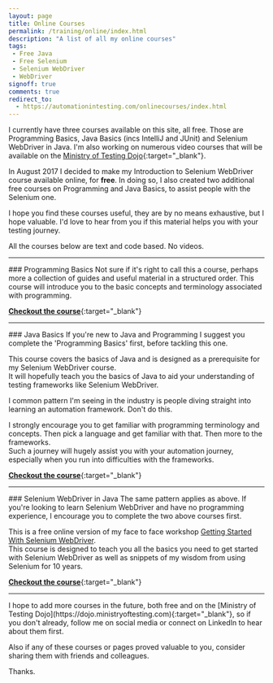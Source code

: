 ```yaml
---
layout: page
title: Online Courses
permalink: /training/online/index.html
description: "A list of all my online courses"
tags:
 - Free Java
 - Free Selenium
 - Selenium WebDriver
 - WebDriver
signoff: true
comments: true
redirect_to:
  - https://automationintesting.com/onlinecourses/index.html
---
```

I currently have three courses available on this site, all free. Those are Programming Basics, Java Basics (incs IntelliJ and JUnit) and Selenium WebDriver in Java. I'm also working on numerous video courses that will be available on the [Ministry of Testing Dojo](https://dojo.ministryoftesting.com){:target="_blank"}.

In August 2017 I decided to make my Introduction to Selenium WebDriver course available online, for **free**. In doing so, I also created two additional free courses on Programming and Java Basics, to assist people with the Selenium one.

I hope you find these courses useful, they are by no means exhaustive, but I hope valuable. I'd love to hear from you if this material helps you with your testing journey.

All the courses below are text and code based. No videos.
<hr>
### Programming Basics
Not sure if it's right to call this a course, perhaps more a collection of guides and useful material in a structured order.  
This course will introduce you to the basic concepts and terminology associated with programming.

[**Checkout the course**](/programming/course){:target="_blank"}
<hr>
### Java Basics
If you're new to Java and Programming I suggest you complete the 'Programming Basics' first, before tackling this one.

This course covers the basics of Java and is designed as a prerequisite for my Selenium WebDriver course.  
It will hopefully teach you the basics of Java to aid your understanding of testing frameworks like Selenium WebDriver.

I common pattern I'm seeing in the industry is people diving straight into learning an automation framework. Don't do this.

I strongly encourage you to get familiar with programming terminology and concepts. Then pick a language and get familiar with that. Then more to the frameworks.  
Such a journey will hugely assist you with your automation journey, especially when you run into difficulties with the frameworks. 

[**Checkout the course**](/java/course){:target="_blank"}
<hr>
### Selenium WebDriver in Java
The same pattern applies as above. If you're looking to learn Selenium WebDriver and have no programming experience, I encourage you to complete the two above courses first.

This is a free online version of my face to face workshop [Getting Started With Selenium WebDriver](/training/getting-started-with-selenium-webdriver/).  
This course is designed to teach you all the basics you need to get started with Selenium WebDriver as well as snippets of my wisdom from using Selenium for 10 years.

[**Checkout the course**](/selenium/course/){:target="_blank"}

<hr>
I hope to add more courses in the future, both free and on the [Ministry of Testing Dojo](https://dojo.ministryoftesting.com){:target="_blank"}, so if you don't already, follow me on social media or connect on LinkedIn to hear about them first.

Also if any of these courses or pages proved valuable to you, consider sharing them with friends and colleagues.

Thanks.